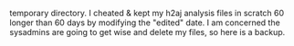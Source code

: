 temporary directory. I cheated & kept my h2aj analysis files in scratch 60 longer than 60 days by modifying the "edited" date. I am concerned the sysadmins are going to get wise and delete my files, so here is a backup. 